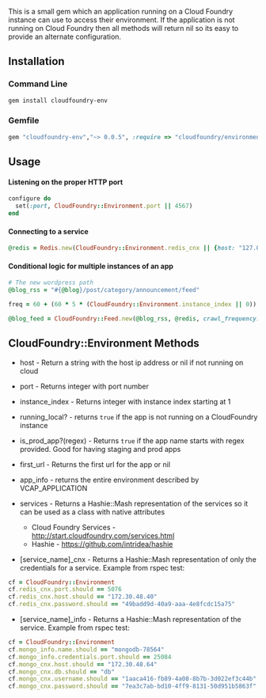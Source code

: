This is a small gem which an application running on a Cloud Foundry instance can use to access their environment.
If the application is not running on Cloud Foundry then all methods will return nil so its easy to provide an alternate configuration.

## Installation

### Command Line
```bash
gem install cloudfoundry-env
```

### Gemfile

``` ruby
gem "cloudfoundry-env","~> 0.0.5", :require => "cloudfoundry/environment"
```

## Usage

#### Listening on the proper HTTP port

``` ruby
configure do
  set(:port, CloudFoundry::Environment.port || 4567)
end
```

#### Connecting to a service

``` ruby
@redis = Redis.new(CloudFoundry::Environment.redis_cnx || {host: "127.0.0.1", port: "6379"})
```

#### Conditional logic for multiple instances of an app

``` ruby
# The new wordpress path
@blog_rss = "#{@blog}/post/category/announcement/feed"

freq = 60 + (60 * 5 * (CloudFoundry::Environment.instance_index || 0))

@blog_feed = CloudFoundry::Feed.new(@blog_rss, @redis, crawl_frequency: freq)

```

## CloudFoundry::Environment Methods

* host - Return a string with the host ip address or nil if not running on cloud
* port - Returns integer with port number
* instance_index - Returns integer with instance index starting at 1
* running_local? - returns `true` if the app is not running on a CloudFoundry instance
* is_prod_app?(regex) - Returns `true` if the app name starts with regex provided. Good for having staging and prod apps
* first_url - Returns the first url for the app or nil
* app_info - returns the entire environment described by VCAP_APPLICATION


* services - Returns a Hashie::Mash representation of the services so it can be used as a class with native attributes
  * Cloud Foundry Services - http://start.cloudfoundry.com/services.html
  * Hashie - https://github.com/intridea/hashie
* [service_name]_cnx - Returns a Hashie::Mash representation of only the credentials for a service. Example from rspec test:

```ruby
cf = CloudFoundry::Environment
cf.redis_cnx.port.should == 5076
cf.redis_cnx.host.should == "172.30.48.40"
cf.redis_cnx.password.should == "49badd9d-40a9-aaa-4e8fcdc15a75"
```

* [service_name]_info - Returns a Hashie::Mash representation of the service. Example from rspec test:

``` ruby
cf = CloudFoundry::Environment
cf.mongo_info.name.should == "mongodb-78564"
cf.mongo_info.credentials.port.should == 25084
cf.mongo_cnx.host.should == "172.30.48.64"
cf.mongo_cnx.db.should == "db"
cf.mongo_cnx.username.should == "1aaca416-fb89-4a08-8b7b-3d022ef3c44b"
cf.mongo_cnx.password.should == "7ea3c7ab-bd10-4ff9-8131-50d951b5863f"
```


